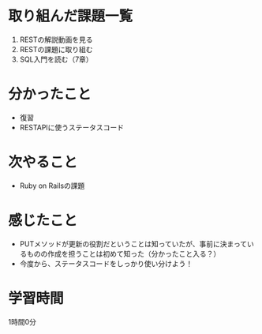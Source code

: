 # 取り組んだ課題一覧
1. RESTの解説動画を見る
1. RESTの課題に取り組む
1. SQL入門を読む（7章）
 
# 分かったこと
- 復習
- RESTAPIに使うステータスコード
# 次やること
- Ruby on Railsの課題
# 感じたこと
- PUTメソッドが更新の役割だということは知っていたが、事前に決まっているものの作成を担うことは初めて知った（分かったこと入る？）
- 今度から、ステータスコードをしっかり使い分けよう！
# 学習時間
1時間0分